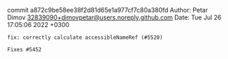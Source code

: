 commit a872c9be58ee38f2d81d65e1a977cf7c80a380fd
Author: Petar Dimov <32839090+dimovpetar@users.noreply.github.com>
Date:   Tue Jul 26 17:05:06 2022 +0300

    fix: correctly calculate accessibleNameRef (#5520)
    
    Fixes #5452
